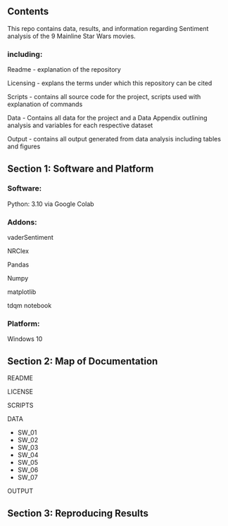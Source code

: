 ## Contents
This repo contains data, results, and information regarding Sentiment analysis of the 9 Mainline Star Wars movies. 

### including: 

Readme - explanation of the repository

Licensing - explans the terms under which this repository can be cited

Scripts - contains all source code for the project, scripts used with explanation of commands

Data - Contains all data for the project and a Data Appendix outlining analysis and variables for each respective dataset

Output - contains all output generated from data analysis including tables and figures 

## Section 1: Software and Platform

### Software:

Python: 3.10 via Google Colab

### Addons: 

vaderSentiment

NRClex

Pandas

Numpy

matplotlib

tdqm notebook 

### Platform:

Windows 10

## Section 2: Map of Documentation

README

LICENSE

SCRIPTS

DATA

- SW_01
- SW_02
- SW_03
- SW_04
- SW_05
- SW_06
- SW_07
  
OUTPUT


## Section 3: Reproducing Results
